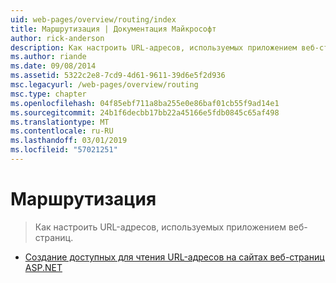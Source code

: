 ```yaml
---
uid: web-pages/overview/routing/index
title: Маршрутизация | Документация Майкрософт
author: rick-anderson
description: Как настроить URL-адресов, используемых приложением веб-страниц.
ms.author: riande
ms.date: 09/08/2014
ms.assetid: 5322c2e8-7cd9-4d61-9611-39d6e5f2d936
msc.legacyurl: /web-pages/overview/routing
msc.type: chapter
ms.openlocfilehash: 04f85ebf711a8ba255e0e86baf01cb55f9ad14e1
ms.sourcegitcommit: 24b1f6decbb17bb22a45166e5fdb0845c65af498
ms.translationtype: MT
ms.contentlocale: ru-RU
ms.lasthandoff: 03/01/2019
ms.locfileid: "57021251"
---
```

<a name="routing"></a>Маршрутизация
====================
> Как настроить URL-адресов, используемых приложением веб-страниц.


- [Создание доступных для чтения URL-адресов на сайтах веб-страниц ASP.NET](creating-readable-urls-in-aspnet-web-pages-sites.md)
